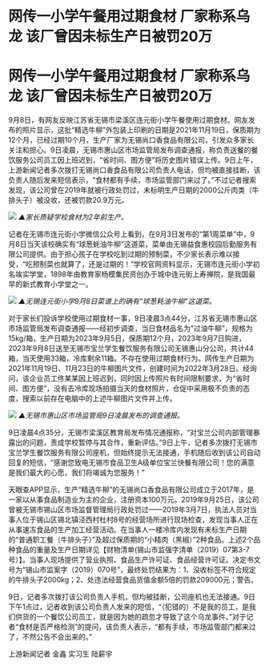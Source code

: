 # 网传一小学午餐用过期食材 厂家称系乌龙 该厂曾因未标生产日被罚20万

# 网传一小学午餐用过期食材 厂家称系乌龙 该厂曾因未标生产日被罚20万

9月8日，有网友反映江苏省无锡市梁溪区连元街小学午餐使用过期食材。网友发布的照片显示，这批“精选牛柳”外包装上印刷的日期是2021年11月19日，保质期为12个月，已经过期10个月，生产厂家为无锡尚口香食品有限公司，引发众多家长关注和担心。9日凌晨，无锡市惠山区市场监管局发布调查通报，称负责送餐的餐饮服务公司员工因上班迟到，“省时间、图方便”将历史图片错误上传。9日上午，上游新闻记者多次拨打无锡尚口香食品有限公司负责人电话，但均被直接挂断，该负责人随后发来短信表示，“食材都有手续，市场监管部门来过了。”不过记者搜索发现，该公司曾在2019年就被行政处罚过，未标明生产日期的2000公斤肉类（牛排头子）被没收，还被罚款20.9万元。

![](https://inews.gtimg.com/om_bt/OEOiZLS4GY837AY_rqVk5-pkWCt8v-Isn0iAA9x-AxLUQAA/1000)
_▲家长质疑学校食材为2年前生产。_

记者在无锡市连元街小学微信公众号上看到，在9月3日发布的“第1周菜单”中，9月8日当天该校确实有“球葱蚝油牛柳”这道菜，菜单由无锡益食惠校园后勤服务有限公司提供。由于担心孩子在学校吃到过期的预制菜，不少家长表示难以接受，“吃预制菜也就算了，还是过期的！”学校官网资料显示，无锡市连元街小学初名竢实学堂，1898年由教育家杨模集民资创办于城中连元街上寿禅院，是我国最早的新式教育小学堂之一。

![](https://inews.gtimg.com/om_bt/ON2ftXIYAxVT_XwKnTSMxeXmObUaMKL4RANatMjE_fT5oAA/1000)
_▲无锡连元街小学9月8日菜谱上的确有“球葱耗油牛柳”这道菜。_

对于家长们投诉学校使用过期食材一事，9日凌晨3点44分，江苏省无锡市惠山区市场监管局发布调查通报——经初步调查，当日食材品名为“过油牛柳”，规格为15kg/箱，生产日期为2023年9月5日，保质期12个月，2023年9月7日购进，2023年9月8日送至无锡市宝兰学生餐饮服务有限公司无锡惠山分公司，共计44箱，当天使用33箱，冷库剩余11箱。不存在使用过期食材行为。网传生产日期为2021年11月19日、11月23日的牛柳图片文件，创建时间为2022年3月28日。经询问，该企业员工佟某某因上班迟到，同时因上传照片有时间限制要求，为“省时间、图方便”，没有去冷库现场拍摄当天的食材照片，仓促中采用极不负责的态度，搜索以前存在电脑中的上述牛柳图片文件并上传。

![](https://inews.gtimg.com/om_bt/ONR5zIrNMLd_k3ffVreEQxt9LtN_Fcx9lZ7CULvQvvGUIAA/1000)
_▲无锡市惠山区市场监管局9日凌晨发布的调查通报。_

9日凌晨4点35分，无锡市梁溪区教育局发布情况通报称，“对宝兰公司内部管理暴露出的问题，责成学校暂停与其合作，重新评估。”9日上午，记者多次拨打无锡市宝兰学生餐饮服务有限公司座机，但始终提示无法接通，手机随后收到该公司自动回复的短信，“感谢您致电无锡市食品卫生A级单位宝兰快餐有限公司！您的满意是我们最大的心愿，我们将竭诚为您服务！”

天眼查APP显示，生产“精选牛柳”的无锡尚口香食品有限公司成立于2017年，是一家以从事食品制造业为主的企业，注册资本100万元。2019年9月25日，该公司曾被无锡市锡山区市场监督管理局行政处罚过——2019年3月7日，执法人员对当事人位于锡山区锡北镇泾西村杜村8号的经营场所进行现场检查，发现当事人正在从事速冻食品的生产加工经营活动。在当事人一楼冷库内发现有未标生产日期的“普通职工餐（牛排头子）”及超过保质期的“小精肉（黑椒）”2种食品。上述2个品种食品的重量及生产日期详见【财物清单(锡山市监强字清单（2019）07第3-7号）】。当事人现场提供了营业执照、食品生产许可证、食品经营许可证。决定书文号为“锡山市监案字（2019）070号”，最终处罚结果为：1、没收标签不符合规定的牛排头子2000kg；2、处违法经营食品货值金额5倍的罚款209000元；警告。

9日，记者多次拨打该公司负责人手机，但均被挂断，公司座机也无法接通。9日下午1点过，记者收到该公司负责人发来的短信，“（犯错的）不是我的员工，是我们供货的一个餐饮公司员工，就是因为她的疏忽才导致了这个乌龙事件。”对于记者“食材是否严格检测”的提问，该负责人表示，“都有手续，市场监管部门都来过了，不然公告不会出来的。”

上游新闻记者 金鑫 实习生 陆薪宇

